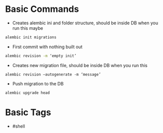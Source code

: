 
# Basic Commands

- Creates alembic ini and folder structure, should be inside DB when you run this maybe

```zsh
alembic init migrations
```

- First commit with nothing built out

```zsh
alembic revision -m ‘empty init’
```


- Creates new migration file, should be inside DB when you run this

```
alembic revision –autogenerate -m ‘message’
```

- Push migration to the DB

```
alembic upgrade head
```

# Basic Tags
- #shell
